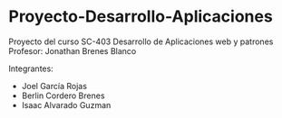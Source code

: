 # Proyecto-Desarrollo-Aplicaciones
Proyecto del curso SC-403 Desarrollo de Aplicaciones web y patrones<br>
Profesor: Jonathan Brenes Blanco<br>

Integrantes:
- Joel García Rojas
- Berlin Cordero Brenes
- Isaac Alvarado Guzman 
